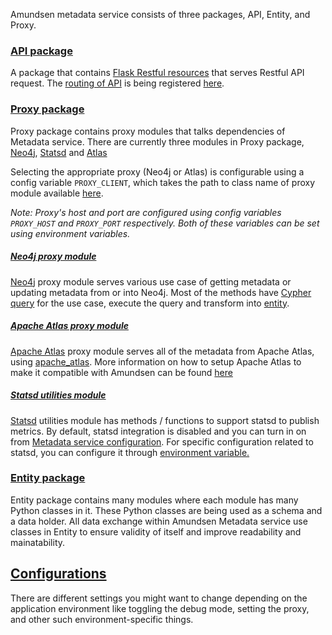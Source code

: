 Amundsen metadata service consists of three packages, API, Entity, and Proxy.

### [API package](../darkseal_medata/api "API package")
A package that contains [Flask Restful resources](https://flask-restful.readthedocs.io/en/latest/api.html#flask_restful.Resource "Flask Restful resources") that serves Restful API request.
The [routing of API](https://flask-restful.readthedocs.io/en/latest/quickstart.html#resourceful-routing "routing of API") is being registered [here](../darkseal_medata/__init__.py#L67 "here").

### [Proxy package](../darkseal_medata/proxy "Proxy package")
Proxy package contains proxy modules that talks dependencies of Metadata service. There are currently three modules in Proxy package, 
[Neo4j](../darkseal_medata/proxy/neo4j_proxy.py "Neo4j"), 
[Statsd](../darkseal_medata/proxy/statsd_utilities.py "Statsd")
and [Atlas](../darkseal_medata/proxy/atlas_proxy.py "Atlas")

Selecting the appropriate proxy (Neo4j or Atlas) is configurable using a config variable `PROXY_CLIENT`, 
which takes the path to class name of proxy module available [here](../darkseal_medata/config.py#L11).

_Note: Proxy's host and port are configured using config variables `PROXY_HOST` and `PROXY_PORT` respectively. 
Both of these variables can be set using environment variables._  

##### [Neo4j proxy module](../darkseal_medata/proxy/neo4j_proxy.py "Neo4j proxy module")
[Neo4j](https://neo4j.com/docs/ "Neo4j") proxy module serves various use case of getting metadata or updating metadata from or into Neo4j. Most of the methods have [Cypher query](https://neo4j.com/developer/cypher/ "Cypher query") for the use case, execute the query and transform into [entity](../darkseal_medata/entity "entity").

##### [Apache Atlas proxy module](../darkseal_medata/proxy/atlas_proxy.py "Apache Atlas proxy module")
[Apache Atlas](https://atlas.apache.org/ "Apache Atlas") proxy module serves all of the metadata from Apache Atlas, using [apache_atlas](https://github.com/apache/atlas/tree/master/intg/src/main/python). 
More information on how to setup Apache Atlas to make it compatible with Amundsen can be found [here](proxy/atlas_proxy.md) 

##### [Statsd utilities module](../darkseal_medata/proxy/statsd_utilities.py "Statsd utilities module")
[Statsd](https://github.com/etsy/statsd/wiki "Statsd") utilities module has methods / functions to support statsd to publish metrics. By default, statsd integration is disabled and you can turn in on from [Metadata service configuration](../darkseal_medata/config.py "Metadata service configuration").
For specific configuration related to statsd, you can configure it through [environment variable.](https://statsd.readthedocs.io/en/latest/configure.html#from-the-environment "environment variable.")

### [Entity package](../darkseal_medata/entity "Entity package")
Entity package contains many modules where each module has many Python classes in it. These Python classes are being used as a schema and a data holder. All data exchange within Amundsen Metadata service use classes in Entity to ensure validity of itself and improve readability and mainatability.


## [Configurations](configurations.md)
There are different settings you might want to change depending on the application environment like toggling the debug mode, setting the proxy, and other such environment-specific things.
